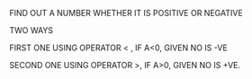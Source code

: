  FIND OUT A NUMBER WHETHER IT IS POSITIVE OR NEGATIVE 

 TWO  WAYS 
 
 FIRST ONE USING OPERATOR < , IF A<0, GIVEN NO IS -VE
 
 SECOND ONE USING OPERATOR >, IF A>0, GIVEN NO IS +VE.
